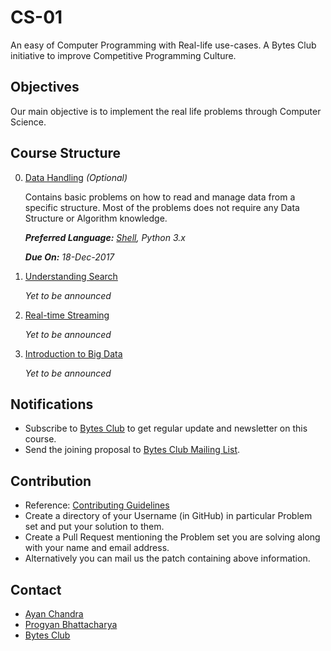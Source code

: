 #  CS-01

An easy of Computer Programming with Real-life use-cases.
A Bytes Club initiative to improve Competitive Programming Culture.

## Objectives
   Our main objective is to implement the real life problems through Computer Science.

## Course Structure
   0. [Data Handling](pset0/) _(Optional)_

      Contains basic problems on how to read and manage data from a specific structure.
      Most of the problems does not require any Data Structure or Algorithm knowledge.

      _**Preferred Language:** [Shell](https://www.thegeekstuff.com/2010/06/bash-array-tutorial/), Python 3.x_

      _**Due On:** 18-Dec-2017_

   1. [Understanding Search](pset1/)

      _Yet to be announced_

   2. [Real-time Streaming](pset2/)

      _Yet to be announced_

   3. [Introduction to Big Data](pset3/)

      _Yet to be announced_

## Notifications
   * Subscribe to [Bytes Club](https://groups.google.com/forum/#!forum/bytes-club) to get regular update and newsletter on this course.
   * Send the joining proposal to [Bytes Club Mailing List](mailto:bytes-club@googlegroups.com).

## Contribution
   * Reference: [Contributing Guidelines](.github/CONTRIBUTING.md)
   * Create a directory of your Username (in GitHub) in particular Problem set and put your solution to them.
   * Create a Pull Request mentioning the Problem set you are solving along with your name and email address.
   * Alternatively you can mail us the patch containing above information.

## Contact
   * [Ayan Chandra](https://ayanc18.github.io/)
   * [Progyan Bhattacharya](http://codeprogyan.me)
   * [Bytes Club](https://bytesclub.github.io)
